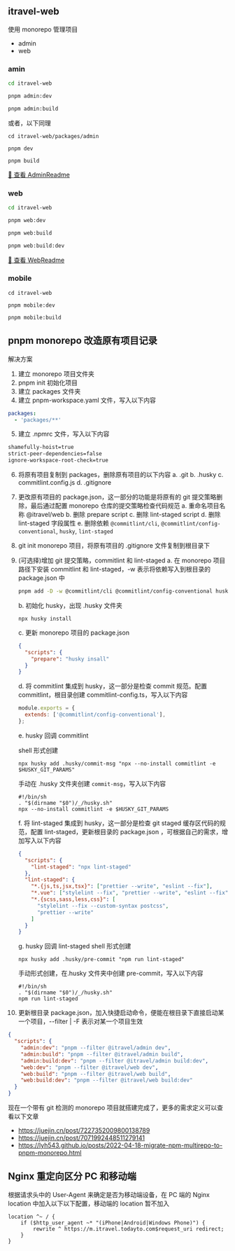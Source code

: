 ## itravel-web

使用 monorepo 管理项目

- admin
- web

### amin

```sh
cd itravel-web

pnpm admin:dev

pnpm admin:build
```

或者，以下同理

```shell
cd itravel-web/packages/admin

pnpm dev

pnpm build
```

[🚀 查看 AdminReadme](packages/admin/README.md)

### web

```sh
cd itravel-web

pnpm web:dev

pnpm web:build

pnpm web:build:dev
```

[🚀 查看 WebReadme](packages/web/README.md)

### mobile

```shell
cd itravel-web

pnpm mobile:dev

pnpm mobile:build
```

## pnpm monorepo 改造原有项目记录

解决方案

1. 建立 monorepo 项目文件夹
2. pnpm init 初始化项目
3. 建立 packages 文件夹
4. 建立 pnpm-workspace.yaml 文件，写入以下内容

```yml
packages:
  - 'packages/**'
```

5. 建立 .npmrc 文件，写入以下内容

```sh
shamefully-hoist=true
strict-peer-dependencies=false
ignore-workspace-root-check=true
```

6. 将原有项目复制到 packages，删除原有项目的以下内容
   a. .git
   b. .husky
   c. commitlint.config.js
   d. .gitignore

7. 更改原有项目的 package.json，这一部分的功能是将原有的 git 提交策略删除，最后通过配置 monorepo 仓库的提交策略检查代码规范
   a. 重命名项目名称 @itravel/web
   b. 删除 prepare script
   c. 删除 lint-staged script
   d. 删除 lint-staged 字段属性
   e. 删除依赖 `@commitlint/cli`, `@commitlint/config-conventional`, `husky`, `lint-staged`

8. git init monorepo 项目，将原有项目的 .gitignore 文件复制到根目录下

9. (可选择)增加 git 提交策略，commitlint 和 lint-staged
   a. 在 monorepo 项目路径下安装 commitlint 和 lint-staged，-w 表示将依赖写入到根目录的 package.json 中

   ```sh
   pnpm add -D -w @commitlint/cli @commitlint/config-conventional husky lint-staged
   ```

   b. 初始化 husky，出现 .husky 文件夹

   ```shell
   npx husky install
   ```

   c. 更新 monorepo 项目的 package.json

   ```json
   {
     "scripts": {
       "prepare": "husky insall"
     }
   }
   ```

   d. 将 commitlint 集成到 husky，这一部分是检查 commit 规范。配置 commitlint，根目录创建 commitlint-config.ts，写入以下内容

   ```js
   module.exports = {
     extends: ['@commitlint/config-conventional'],
   };
   ```

   e. husky 回调 commitlint

   shell 形式创建

   ```shell
   npx husky add .husky/commit-msg "npx --no-install commitlint -e $HUSKY_GIT_PARAMS"
   ```

   手动在 .husky 文件夹创建 `commit-msg`，写入以下内容

   ```shell
   #!/bin/sh
   . "$(dirname "$0")/_/husky.sh"
   npx --no-install commitlint -e $HUSKY_GIT_PARAMS
   ```

   f. 将 lint-staged 集成到 husky，这一部分是检查 git staged 缓存区代码的规范，配置 lint-staged，更新根目录的 package.json ，可根据自己的需求，增加写入以下内容

   ```json
   {
     "scripts": {
       "lint-staged": "npx lint-staged"
     },
     "lint-staged": {
       "*.{js,ts,jsx,tsx}": ["prettier --write", "eslint --fix"],
       "*.vue": ["stylelint --fix", "prettier --write", "eslint --fix"],
       "*.{scss,sass,less,css}": [
         "stylelint --fix --custom-syntax postcss",
         "prettier --write"
       ]
     }
   }
   ```

   g. husky 回调 lint-staged
   shell 形式创建

   ```shell
   npx husky add .husky/pre-commit "npm run lint-staged"
   ```

   手动形式创建，在.husky 文件夹中创建 pre-commit，写入以下内容

   ```shell
   #!/bin/sh
   . "$(dirname "$0")/_/husky.sh"
   npm run lint-staged
   ```

10. 更新根目录 package.json，加入快捷启动命令，便能在根目录下直接启动某一个项目，--filter | -F 表示对某一个项目生效

```json
{
  "scripts": {
    "admin:dev": "pnpm --filter @itravel/admin dev",
    "admin:build": "pnpm --filter @itravel/admin build",
    "admin:build:dev": "pnpm --filter @itravel/admin build:dev",
    "web:dev": "pnpm --filter @itravel/web dev",
    "web:build": "pnpm --filter @itravel/web build",
    "web:build:dev": "pnpm --filter @itravel/web build:dev"
  }
}
```

现在一个带有 git 检测的 monorepo 项目就搭建完成了，更多的需求定义可以查看以下文章

- https://juejin.cn/post/7227352009800138789
- https://juejin.cn/post/7071992448511279141
- https://lyh543.github.io/posts/2022-04-18-migrate-npm-multirepo-to-pnpm-monorepo.html

## Nginx 重定向区分 PC 和移动端

根据请求头中的 User-Agent 来确定是否为移动端设备，在 PC 端的 Nginx location 中加入以下以下配置，移动端的 location 暂不加入

```shell
location ^~ / {
    if ($http_user_agent ~* "(iPhone|Android|Windows Phone)") {
        rewrite ^ https://m.itravel.todayto.com$request_uri redirect;
    }
}
```
